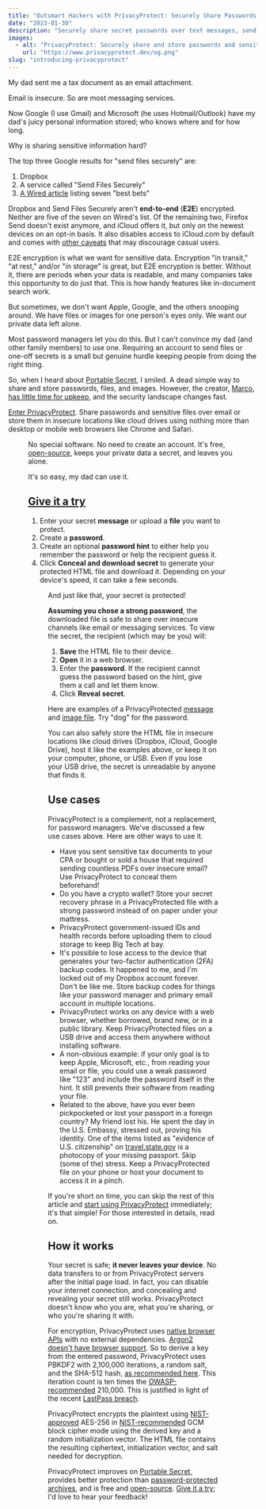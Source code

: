 ```yaml
---
title: "Outsmart Hackers with PrivacyProtect: Securely Share Passwords and Store Sensitive  Files in Convenient Locations"
date: "2023-01-30"
description: "Securely share secret passwords over text messages, send end-to-end encrypted emails, or store password-protected files on USB and cloud drives."
images:
  - alt: "PrivacyProtect: Securely share and store passwords and sensitive files."
    url: "https://www.privacyprotect.dev/og.png"
slug: "introducing-privacyprotect"
---
```


<script lang="ts">
import Figure from '$components/Figure.svelte'
import example from "./example.png";
</script>

My dad sent me a tax document as an email attachment.

Email is insecure. So are most messaging services.

Now Google (I use Gmail) and Microsoft (he uses Hotmail/Outlook) have my dad's juicy personal information stored; who knows where and for how long.

Why is sharing sensitive information hard?

The top three Google results for "send files securely" are:

1. Dropbox
1. A service called "Send Files Securely"
1. [A Wired article](https://www.wired.com/story/securely-share-files-online/) listing seven "best bets"

Dropbox and Send Files Securely aren't **end-to-end** (**E2E**) encrypted. Neither are five of the seven on Wired's list. Of the remaining two, Firefox Send doesn't exist anymore, and iCloud offers it, but only on the newest devices on an opt-in basis. It also disables access to iCloud.com by default and comes with [other caveats](https://support.apple.com/en-us/HT202303) that may discourage casual users.

E2E encryption is what we want for sensitive data. Encryption "in transit," "at rest," and/or "in storage" is great, but E2E encryption is better. Without it, there are periods when your data is readable, and many companies take this opportunity to do just that. This is how handy features like in-document search work.

But sometimes, we don't want Apple, Google, and the others snooping around. We have files or images for one person's eyes only. We want our private data left alone.

Most password managers let you do this. But I can't convince my dad (and other family members) to use one. Requiring an account to send files or one-off secrets is a small but genuine hurdle keeping people from doing the right thing.

So, when I heard about [Portable Secret](https://mprimi.github.io/portable-secret/), I smiled. A dead simple way to share and store passwords, files, and images. However, the creator, [Marco](https://www.mpri.me/), [has little time for upkeep](https://github.com/mprimi/portable-secret/discussions/29), and the security landscape changes fast.

[Enter PrivacyProtect](https://www.privacyprotect.dev?utm_source=rocky&utm_medium=web&utm_campaign=blog&utm_term=enter). Share passwords and sensitive files over email or store them in insecure locations like cloud drives using nothing more than desktop or mobile web browsers like Chrome and Safari.

<Figure
  caption="PrivacyProtect: share and store passwords and sensitive files with end-to-end encryption."
  small
  src="/favicon.svg"
/>

No special software. No need to create an account. It's free, [open-source](https://github.com/therockstorm/privacy-protect), keeps your private data a secret, and leaves you alone.

It's so easy, my dad can use it.

## [Give it a try](https://www.privacyprotect.dev?utm_source=rocky&utm_medium=web&utm_campaign=blog&utm_term=give-it-a-try-0)

1. Enter your secret **message** or upload a **file** you want to protect.
1. Create a **password**.
1. Create an optional **password hint** to either help you remember the password or help the recipient guess it.
1. Click **Conceal and download secret** to generate your protected HTML file and download it. Depending on your device's speed, it can take a few seconds.

<Figure alt="PrivacyProtect example." src={example} />

And just like that, your secret is protected!

**Assuming you chose a strong password**, the downloaded file is safe to share over insecure channels like email or messaging services. To view the secret, the recipient (which may be you) will:

1. **Save** the HTML file to their device.
1. **Open** it in a web browser.
1. Enter the **password**. If the recipient cannot guess the password based on the hint, give them a call and let them know.
1. Click **Reveal secret**.

Here are examples of a PrivacyProtected [message](https://www.privacyprotect.dev/example-message.html?utm_source=rocky&utm_medium=web&utm_campaign=blog&utm_term=example-message) and [image file](https://www.privacyprotect.dev/example-image.html?utm_source=rocky&utm_medium=web&utm_campaign=blog&utm_term=example-image). Try "dog" for the password.

You can also safely store the HTML file in insecure locations like cloud drives (Dropbox, iCloud, Google Drive), host it like the examples above, or keep it on your computer, phone, or USB. Even if you lose your USB drive, the secret is unreadable by anyone that finds it.

## Use cases

PrivacyProtect is a complement, not a replacement, for password managers. We've discussed a few use cases above. Here are other ways to use it.

- Have you sent sensitive tax documents to your CPA or bought or sold a house that required sending countless PDFs over insecure email? Use PrivacyProtect to conceal them beforehand!
- Do you have a crypto wallet? Store your secret recovery phrase in a PrivacyProtected file with a strong password instead of on paper under your mattress.
- PrivacyProtect government-issued IDs and health records before uploading them to cloud storage to keep Big Tech at bay.
- It's possible to lose access to the device that generates your two-factor authentication (2FA) backup codes. It happened to me, and I'm locked out of my Dropbox account forever. Don't be like me. Store backup codes for things like your password manager and primary email account in multiple locations.
- PrivacyProtect works on any device with a web browser, whether borrowed, brand new, or in a public library. Keep PrivacyProtected files on a USB drive and access them anywhere without installing software.
- A non-obvious example: if your only goal is to keep Apple, Microsoft, etc., from reading your email or file, you could use a weak password like "123" and include the password itself in the hint. It still prevents their software from reading your file.
- Related to the above, have you ever been pickpocketed or lost your passport in a foreign country? My friend lost his. He spent the day in the U.S. Embassy, stressed out, proving his identity. One of the items listed as "evidence of U.S. citizenship" on [travel.state.gov](https://travel.state.gov/content/travel/en/international-travel/emergencies/lost-stolen-passport-abroad.html) is a photocopy of your missing passport. Skip (some of the) stress. Keep a PrivacyProtected file on your phone or host your document to access it in a pinch.

If you're short on time, you can skip the rest of this article and [start using PrivacyProtect](https://www.privacyprotect.dev?utm_source=rocky&utm_medium=web&utm_campaign=blog&utm_term=start-using) immediately; it's that simple! For those interested in details, read on.

## How it works

Your secret is safe; **it never leaves your device**. No data transfers to or from PrivacyProtect servers after the initial page load. In fact, you can disable your internet connection, and concealing and revealing your secret still works. PrivacyProtect doesn't know who you are, what you're sharing, or who you're sharing it with.

For encryption, PrivacyProtect uses [native browser APIs](https://developer.mozilla.org/en-US/docs/Web/API/Web_Crypto_API) with no external dependencies. [Argon2 doesn't have browser support](https://developer.mozilla.org/en-US/docs/Web/API/SubtleCrypto/deriveKey#parameters). So to derive a key from the entered password, PrivacyProtect uses PBKDF2 with 2,100,000 iterations, a random salt, and the SHA-512 hash, [as recommended here](https://soatok.blog/2022/12/29/what-we-do-in-the-etc-shadow-cryptography-with-passwords/). This iteration count is ten times the [OWASP-recommended](https://cheatsheetseries.owasp.org/cheatsheets/Password_Storage_Cheat_Sheet.html#pbkdf2) 210,000. This is justified in light of the recent [LastPass breach](https://blog.lastpass.com/2022/12/notice-of-recent-security-incident/).

PrivacyProtect encrypts the plaintext using [NIST-approved](https://www.nist.gov/publications/advanced-encryption-standard-aes) AES-256 in [NIST-recommended](https://csrc.nist.gov/publications/detail/sp/800-38d/final) GCM block cipher mode using the derived key and a random initialization vector. The HTML file contains the resulting ciphertext, initialization vector, and salt needed for decryption.

PrivacyProtect improves on [Portable Secret](https://mprimi.github.io/portable-secret/), provides better protection than [password-protected archives](https://security.stackexchange.com/questions/35818/are-password-protected-zip-files-secure), and is free and [open-source](https://github.com/therockstorm/privacy-protect). [Give it a try](https://www.privacyprotect.dev?utm_source=rocky&utm_medium=web&utm_campaign=blog&utm_term=give-it-a-try-1); I'd love to hear your feedback!
